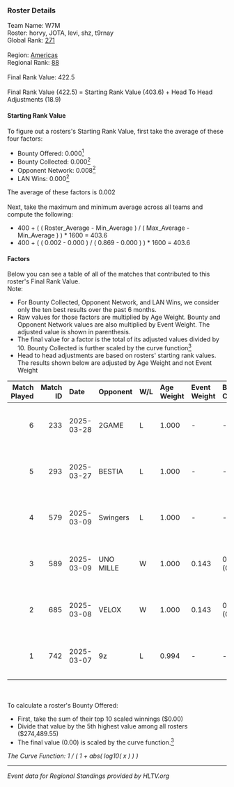 ### Roster Details<br />
Team Name: W7M<br />
Roster: horvy, JOTA, levi, shz, t9rnay<br />
Global Rank: [271](../../standings_global_2025_04_07.md)<br />
<br />
Region: [Americas]( ../../standings_americas_2025_04_07.md)<br />
Regional Rank: [88]( ../../standings_americas_2025_04_07.md)<br />
<br />
Final Rank Value:  422.5<br />
<br />
Final Rank Value (422.5) = Starting Rank Value (403.6) + Head To Head Adjustments (18.9)<br />

#### Starting Rank Value<br />
To figure out a rosters's Starting Rank Value, first take the average of these four factors:<br />
- Bounty Offered: 0.000[<sup>1</sup>](#table2)
- Bounty Collected: 0.000[<sup>2</sup>](#table1)
- Opponent Network: 0.008[<sup>2</sup>](#table1)
- LAN Wins: 0.000[<sup>2</sup>](#table1)

The average of these factors is 0.002<br />
<br />
Next, take the maximum and minimum average across all teams and compute the following:<br />
- 400 + ( ( Roster_Average - Min_Average ) / ( Max_Average - Min_Average ) ) * 1600 = 403.6
- 400 + ( ( 0.002 - 0.000 ) / ( 0.869 - 0.000 ) ) * 1600 = 403.6


#### Factors<br />
Below you can see a table of all of the matches that contributed to this roster's Final Rank Value.<br />
Note:<br />

- For Bounty Collected, Opponent Network, and LAN Wins, we consider only the ten best results over the past 6 months.
- Raw values for those factors are multiplied by Age Weight. Bounty and Opponent Network values are also multiplied by Event Weight. The adjusted value is shown in parenthesis.
- The final value for a factor is the total of its adjusted values divided by 10. Bounty Collected is further scaled by the curve function[<sup>3</sup>](#curveFunction)
- Head to head adjustments are based on rosters' starting rank values. The results shown below are adjusted by Age Weight and not Event Weight
<span id="table1"></span><br />


| Match Played | Match ID | Date       | Opponent  | W/L | Age Weight | Event Weight | Bounty Collected | Opponent Network | LAN Wins  | H2H Adj. | Roster                         |
| -: | -: | :- | :- | :- | :- | :- | :- | :- | :- | -: | :- |
|            6 |      233 | 2025-03-28 | 2GAME     | L   | 1.000      | -            | -                | -                | -         |    -8.57 | horvy, JOTA, levi, shz, t9rnay |
|            5 |      293 | 2025-03-27 | BESTIA    | L   | 1.000      | -            | -                | -                | -         |    -3.75 | horvy, JOTA, levi, shz, t9rnay |
|            4 |      579 | 2025-03-09 | Swingers  | L   | 1.000      | -            | -                | -                | -         |    -4.19 | fokiu, JOTA, levi, shz, t9rnay |
|            3 |      589 | 2025-03-09 | UNO MILLE | W   | 1.000      | 0.143        | 0.000 (0.000)    | 0.400 (0.057)    | 0 (0.000) |    22.27 | fokiu, JOTA, levi, shz, t9rnay |
|            2 |      685 | 2025-03-08 | VELOX     | W   | 1.000      | 0.143        | 0.000 (0.000)    | 0.147 (0.021)    | 0 (0.000) |    18.45 | fokiu, JOTA, levi, shz, t9rnay |
|            1 |      742 | 2025-03-07 | 9z        | L   | 0.994      | -            | -                | -                | -         |    -5.29 | fokiu, JOTA, levi, shz, t9rnay |

<br />
<span id="table2"></span><br />
To calculate a roster's Bounty Offered:<br />

- First, take the sum of their top 10 scaled winnings ($0.00)
- Divide that value by the 5th highest value among all rosters ($274,489.55)
- The final value (0.00) is scaled by the curve function.[<sup>3</sup>](#curveFunction)

<span id="curveFunction"></span>_The Curve Function: 1 / ( 1 + abs( log10( x ) ) )_<br />

---
_Event data for Regional Standings provided by HLTV.org_<br />

